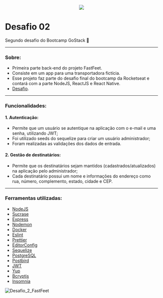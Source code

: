 <p align="center">
  <img src="https://github.com/Rocketseat/bootcamp-gostack-desafio-02/blob/master/.github/logo.png">
</p>

# Desafio 02
Segundo desafio do Bootcamp GoStack 🚀

<hr/>

### Sobre:
- Primeira parte back-end do projeto FastFeet.
- Consiste em um app para uma transportadora fictícia.
- Esse projeto faz parte do desafio final do bootcamp da Rocketseat e contará com a parte NodeJS, ReactJS e React Native.
- [Desafio](https://github.com/Rocketseat/bootcamp-gostack-desafio-02/blob/master/README.md#desafio-02-iniciando-aplica%C3%A7%C3%A3o).

<hr/>

### Funcionalidades:
#### 1. Autenticação:
- Permite que um usuário se autentique na aplicação com o e-mail e uma senha, utilizando JWT;
- Foi utilizado seeds do sequelize para criar um usuário administrador;
- Foram realizadas as validações dos dados de entrada.

#### 2. Gestão de destinatários:
- Permite que os destinatários sejam mantidos (cadastrados/atualizados) na aplicação pelo administrador;
- Cada destinatário possui um nome e informações do endereço como rua, número, complemento, estado, cidade e CEP.

<hr/>

### Ferramentas utilizadas:
- [NodeJS](https://nodejs.org/en/)
- [Sucrase](https://sucrase.io/)
- [Express](https://expressjs.com/)
- [Nodemon](https://nodemon.io/)
- [Docker](https://www.docker.com/)
- [Eslint](https://eslint.org/)
- [Prettier](https://prettier.io/)
- [EditorConfig](https://editorconfig.org/)
- [Sequelize](https://sequelize.org/)
- [PostgreSQL](https://www.postgresql.org/)
- [Postbird](https://www.electronjs.org/apps/postbird)
- [JWT](https://jwt.io/)
- [Yup](https://www.npmjs.com/package/yup)
- [Bcryptjs](https://www.npmjs.com/package/bcryptjs)
- [Insomnia](https://insomnia.rest/)

![Desafio_2_FastFeet](https://user-images.githubusercontent.com/12499627/75710718-c7384600-5ca3-11ea-898c-acb7245fad93.gif)
